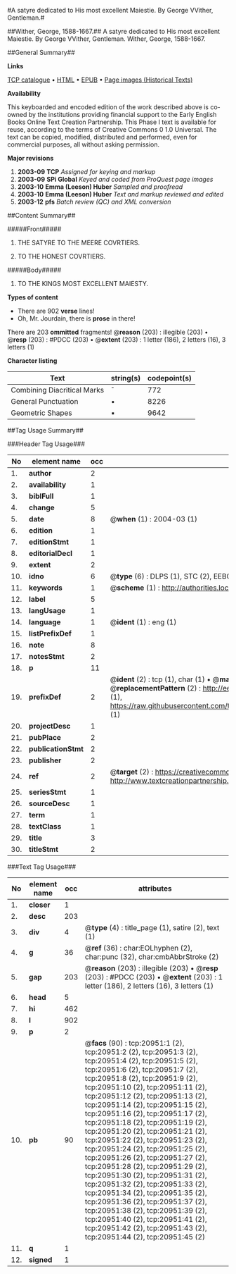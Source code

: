 #A satyre dedicated to His most excellent Maiestie. By George VVither, Gentleman.#

##Wither, George, 1588-1667.##
A satyre dedicated to His most excellent Maiestie. By George VVither, Gentleman.
Wither, George, 1588-1667.

##General Summary##

**Links**

[TCP catalogue](http://www.ota.ox.ac.uk/tcp/)  • 
[HTML](http://tei.it.ox.ac.uk/tcp/Texts-HTML/free/A15/A15652.html)  • 
[EPUB](http://tei.it.ox.ac.uk/tcp/Texts-EPUB/free/A15/A15652.epub) • 
[Page images (Historical Texts)](https://data.historicaltexts.jisc.ac.uk/view?pubId=eebo-99855456e&pageId=eebo-99855456e-20951-1)

**Availability**

This keyboarded and encoded edition of the
	       work described above is co-owned by the institutions
	       providing financial support to the Early English Books
	       Online Text Creation Partnership. This Phase I text is
	       available for reuse, according to the terms of Creative
	       Commons 0 1.0 Universal. The text can be copied,
	       modified, distributed and performed, even for
	       commercial purposes, all without asking permission.

**Major revisions**

1. __2003-09__ __TCP__ *Assigned for keying and markup*
1. __2003-09__ __SPi Global__ *Keyed and coded from ProQuest page images*
1. __2003-10__ __Emma (Leeson) Huber__ *Sampled and proofread*
1. __2003-10__ __Emma (Leeson) Huber__ *Text and markup reviewed and edited*
1. __2003-12__ __pfs__ *Batch review (QC) and XML conversion*

##Content Summary##

#####Front#####

1. THE SATYRE TO THE MEERE COVRTIERS.

1. TO THE HONEST COVRTIERS.

#####Body#####

1. TO THE KINGS MOST EXCELLENT MAIESTY.

**Types of content**

  * There are 902 **verse** lines!
  * Oh, Mr. Jourdain, there is **prose** in there!

There are 203 **ommitted** fragments! 
 @__reason__ (203) : illegible (203)  •  @__resp__ (203) : #PDCC (203)  •  @__extent__ (203) : 1 letter (186), 2 letters (16), 3 letters (1)

**Character listing**


|Text|string(s)|codepoint(s)|
|---|---|---|
|Combining             Diacritical Marks|̄|772|
|General Punctuation|•|8226|
|Geometric Shapes|▪|9642|

##Tag Usage Summary##

###Header Tag Usage###

|No|element name|occ|attributes|
|---|---|---|---|
|1.|__author__|2||
|2.|__availability__|1||
|3.|__biblFull__|1||
|4.|__change__|5||
|5.|__date__|8| @__when__ (1) : 2004-03 (1)|
|6.|__edition__|1||
|7.|__editionStmt__|1||
|8.|__editorialDecl__|1||
|9.|__extent__|2||
|10.|__idno__|6| @__type__ (6) : DLPS (1), STC (2), EEBO-CITATION (1), PROQUEST (1), VID (1)|
|11.|__keywords__|1| @__scheme__ (1) : http://authorities.loc.gov/ (1)|
|12.|__label__|5||
|13.|__langUsage__|1||
|14.|__language__|1| @__ident__ (1) : eng (1)|
|15.|__listPrefixDef__|1||
|16.|__note__|8||
|17.|__notesStmt__|2||
|18.|__p__|11||
|19.|__prefixDef__|2| @__ident__ (2) : tcp (1), char (1)  •  @__matchPattern__ (2) : ([0-9\-]+):([0-9IVX]+) (1), (.+) (1)  •  @__replacementPattern__ (2) : http://eebo.chadwyck.com/downloadtiff?vid=$1&page=$2 (1), https://raw.githubusercontent.com/textcreationpartnership/Texts/master/tcpchars.xml#$1 (1)|
|20.|__projectDesc__|1||
|21.|__pubPlace__|2||
|22.|__publicationStmt__|2||
|23.|__publisher__|2||
|24.|__ref__|2| @__target__ (2) : https://creativecommons.org/publicdomain/zero/1.0/ (1), http://www.textcreationpartnership.org/docs/. (1)|
|25.|__seriesStmt__|1||
|26.|__sourceDesc__|1||
|27.|__term__|1||
|28.|__textClass__|1||
|29.|__title__|3||
|30.|__titleStmt__|2||


###Text Tag Usage###

|No|element name|occ|attributes|
|---|---|---|---|
|1.|__closer__|1||
|2.|__desc__|203||
|3.|__div__|4| @__type__ (4) : title_page (1), satire (2), text (1)|
|4.|__g__|36| @__ref__ (36) : char:EOLhyphen (2), char:punc (32), char:cmbAbbrStroke (2)|
|5.|__gap__|203| @__reason__ (203) : illegible (203)  •  @__resp__ (203) : #PDCC (203)  •  @__extent__ (203) : 1 letter (186), 2 letters (16), 3 letters (1)|
|6.|__head__|5||
|7.|__hi__|462||
|8.|__l__|902||
|9.|__p__|2||
|10.|__pb__|90| @__facs__ (90) : tcp:20951:1 (2), tcp:20951:2 (2), tcp:20951:3 (2), tcp:20951:4 (2), tcp:20951:5 (2), tcp:20951:6 (2), tcp:20951:7 (2), tcp:20951:8 (2), tcp:20951:9 (2), tcp:20951:10 (2), tcp:20951:11 (2), tcp:20951:12 (2), tcp:20951:13 (2), tcp:20951:14 (2), tcp:20951:15 (2), tcp:20951:16 (2), tcp:20951:17 (2), tcp:20951:18 (2), tcp:20951:19 (2), tcp:20951:20 (2), tcp:20951:21 (2), tcp:20951:22 (2), tcp:20951:23 (2), tcp:20951:24 (2), tcp:20951:25 (2), tcp:20951:26 (2), tcp:20951:27 (2), tcp:20951:28 (2), tcp:20951:29 (2), tcp:20951:30 (2), tcp:20951:31 (2), tcp:20951:32 (2), tcp:20951:33 (2), tcp:20951:34 (2), tcp:20951:35 (2), tcp:20951:36 (2), tcp:20951:37 (2), tcp:20951:38 (2), tcp:20951:39 (2), tcp:20951:40 (2), tcp:20951:41 (2), tcp:20951:42 (2), tcp:20951:43 (2), tcp:20951:44 (2), tcp:20951:45 (2)|
|11.|__q__|1||
|12.|__signed__|1||
